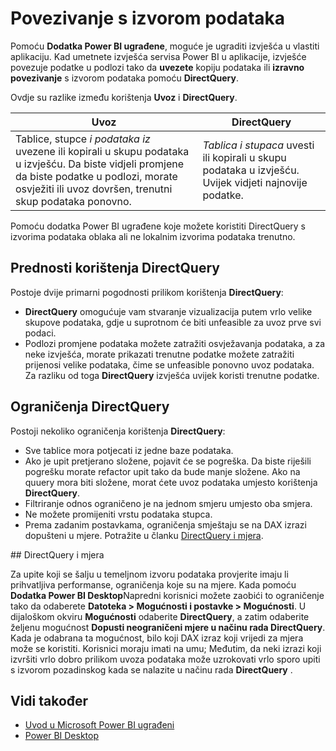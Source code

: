 <properties
   pageTitle="Ugrađene Microsoft Power BI – povezivanje s izvorom podataka"
   description="Power BI ugrađene, povezivanje s izvorima podataka"
   services="power-bi-embedded"
   documentationCenter=""
   authors="guyinacube"
   manager="erikre"
   editor=""
   tags=""/>
<tags
   ms.service="power-bi-embedded"
   ms.devlang="NA"
   ms.topic="article"
   ms.tgt_pltfrm="NA"
   ms.workload="powerbi"
   ms.date="10/04/2016"
   ms.author="asaxton"/>

# <a name="connect-to-a-data-source"></a>Povezivanje s izvorom podataka

Pomoću **Dodatka Power BI ugrađene**, moguće je ugraditi izvješća u vlastiti aplikaciju. Kad umetnete izvješća servisa Power BI u aplikacije, izvješće povezuje podatke u podlozi tako da **uvezete** kopiju podataka ili **izravno povezivanje** s izvorom podataka pomoću **DirectQuery**.

Ovdje su razlike između korištenja **Uvoz** i **DirectQuery**.

|Uvoz | DirectQuery
|---|---
|Tablice, stupce *i podataka iz* uvezene ili kopirali u skupu podataka u izvješću. Da biste vidjeli promjene da biste podatke u podlozi, morate osvježiti ili uvoz dovršen, trenutni skup podataka ponovno.|*Tablica i stupaca* uvesti ili kopirali u skupu podataka u izvješću. Uvijek vidjeti najnovije podatke.
Pomoću dodatka Power BI ugrađene koje možete koristiti DirectQuery s izvorima podataka oblaka ali ne lokalnim izvorima podataka trenutno.

## <a name="benefits-of-using-directquery"></a>Prednosti korištenja DirectQuery

Postoje dvije primarni pogodnosti prilikom korištenja **DirectQuery**:

   -    **DirectQuery** omogućuje vam stvaranje vizualizacija putem vrlo velike skupove podataka, gdje u suprotnom će biti unfeasible za uvoz prve svi podaci.
   -    Podlozi promjene podataka možete zatražiti osvježavanja podataka, a za neke izvješća, morate prikazati trenutne podatke možete zatražiti prijenosi velike podataka, čime se unfeasible ponovno uvoz podataka. Za razliku od toga **DirectQuery** izvješća uvijek koristi trenutne podatke.

## <a name="limitations-of-directquery"></a>Ograničenja DirectQuery

   Postoji nekoliko ograničenja korištenja **DirectQuery**:

   -    Sve tablice mora potjecati iz jedne baze podataka.
   -    Ako je upit pretjerano složene, pojavit će se pogreška. Da biste riješili pogrešku morate refactor upit tako da bude manje složene. Ako na quuery mora biti složene, morat ćete uvoz podataka umjesto korištenja **DirectQuery**.
   -    Filtriranje odnos ograničeno je na jednom smjeru umjesto oba smjera.
   -    Ne možete promijeniti vrstu podataka stupca.
   -    Prema zadanim postavkama, ograničenja smještaju se na DAX izrazi dopušteni u mjere. Potražite u članku [DirectQuery i mjera](#measures).

<a name="measures"/>
## <a name="directquery-and-measures"></a>DirectQuery i mjera

Za upite koji se šalju u temeljnom izvoru podataka provjerite imaju li prihvatljiva performanse, ograničenja koje su na mjere. Kada pomoću **Dodatka Power BI Desktop**Napredni korisnici možete zaobići to ograničenje tako da odaberete **Datoteka > Mogućnosti i postavke > Mogućnosti**. U dijaloškom okviru **Mogućnosti** odaberite **DirectQuery**, a zatim odaberite željenu mogućnost **Dopusti neograničeni mjere u načinu rada DirectQuery**. Kada je odabrana ta mogućnost, bilo koji DAX izraz koji vrijedi za mjera može se koristiti. Korisnici moraju imati na umu; Međutim, da neki izrazi koji izvršiti vrlo dobro prilikom uvoza podataka može uzrokovati vrlo sporo upiti s izvorom pozadinskog kada se nalazite u načinu rada **DirectQuery** . 

## <a name="see-also"></a>Vidi također
- [Uvod u Microsoft Power BI ugrađeni](power-bi-embedded-get-started.md)
- [Power BI Desktop](https://powerbi.microsoft.com/documentation/powerbi-desktop-get-the-desktop/)
